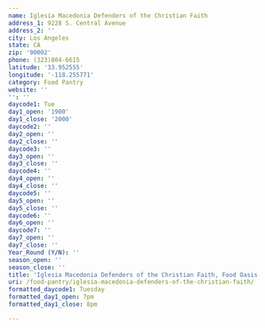 ```yaml
---
name: Iglesia Macedonia Defenders of the Christian Faith
address_1: 9228 S. Central Avenue
address_2: ''
city: Los Angeles
state: CA
zip: '90002'
phone: (323)804-6615
latitude: '33.952555'
longitude: '-118.255771'
category: Food Pantry
website: ''
'': ''
daycode1: Tue
day1_open: '1900'
day1_close: '2000'
daycode2: ''
day2_open: ''
day2_close: ''
daycode3: ''
day3_open: ''
day3_close: ''
daycode4: ''
day4_open: ''
day4_close: ''
daycode5: ''
day5_open: ''
day5_close: ''
daycode6: ''
day6_open: ''
daycode7: ''
day7_open: ''
day7_close: ''
Year_Round (Y/N): ''
season_open: ''
season_close: ''
title: 'Iglesia Macedonia Defenders of the Christian Faith, Food Oasis Los Angeles'
uri: /food-pantry/iglesia-macedonia-defenders-of-the-christian-faith/
formatted_daycode1: Tuesday
formatted_day1_open: 7pm
formatted_day1_close: 8pm

---
```

